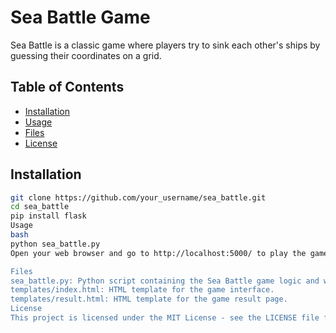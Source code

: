 # Sea Battle Game

Sea Battle is a classic game where players try to sink each other's ships by guessing their coordinates on a grid.

## Table of Contents
- [Installation](#installation)
- [Usage](#usage)
- [Files](#files)
- [License](#license)

## Installation

```bash
git clone https://github.com/your_username/sea_battle.git
cd sea_battle
pip install flask
Usage
bash
python sea_battle.py
Open your web browser and go to http://localhost:5000/ to play the game. Enter the X and Y coordinates to attack the computer's ships. The game will continue until all the ships on one side are sunk.

Files
sea_battle.py: Python script containing the Sea Battle game logic and web server implementation.
templates/index.html: HTML template for the game interface.
templates/result.html: HTML template for the game result page.
License
This project is licensed under the MIT License - see the LICENSE file for details.
